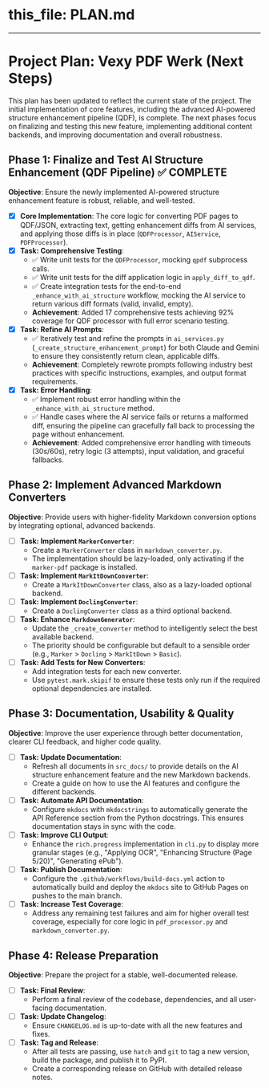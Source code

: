 # this_file: PLAN.md
---

# Project Plan: Vexy PDF Werk (Next Steps)

This plan has been updated to reflect the current state of the project. The initial implementation of core features, including the advanced AI-powered structure enhancement pipeline (QDF), is complete. The next phases focus on finalizing and testing this new feature, implementing additional content backends, and improving documentation and overall robustness.

## Phase 1: Finalize and Test AI Structure Enhancement (QDF Pipeline) ✅ COMPLETE

**Objective**: Ensure the newly implemented AI-powered structure enhancement feature is robust, reliable, and well-tested.

-   [x] **Core Implementation**: The core logic for converting PDF pages to QDF/JSON, extracting text, getting enhancement diffs from AI services, and applying those diffs is in place (`QDFProcessor`, `AIService`, `PDFProcessor`).
-   [x] **Task: Comprehensive Testing**:
    -   ✅ Write unit tests for the `QDFProcessor`, mocking `qpdf` subprocess calls.
    -   ✅ Write unit tests for the diff application logic in `apply_diff_to_qdf`.
    -   ✅ Create integration tests for the end-to-end `_enhance_with_ai_structure` workflow, mocking the AI service to return various diff formats (valid, invalid, empty).
    -   **Achievement**: Added 17 comprehensive tests achieving 92% coverage for QDF processor with full error scenario testing.
-   [x] **Task: Refine AI Prompts**:
    -   ✅ Iteratively test and refine the prompts in `ai_services.py` (`_create_structure_enhancement_prompt`) for both Claude and Gemini to ensure they consistently return clean, applicable diffs.
    -   **Achievement**: Completely rewrote prompts following industry best practices with specific instructions, examples, and output format requirements.
-   [x] **Task: Error Handling**:
    -   ✅ Implement robust error handling within the `_enhance_with_ai_structure` method.
    -   ✅ Handle cases where the AI service fails or returns a malformed diff, ensuring the pipeline can gracefully fall back to processing the page without enhancement.
    -   **Achievement**: Added comprehensive error handling with timeouts (30s/60s), retry logic (3 attempts), input validation, and graceful fallbacks.

## Phase 2: Implement Advanced Markdown Converters

**Objective**: Provide users with higher-fidelity Markdown conversion options by integrating optional, advanced backends.

-   [ ] **Task: Implement `MarkerConverter`**:
    -   Create a `MarkerConverter` class in `markdown_converter.py`.
    -   The implementation should be lazy-loaded, only activating if the `marker-pdf` package is installed.
-   [ ] **Task: Implement `MarkItDownConverter`**:
    -   Create a `MarkItDownConverter` class, also as a lazy-loaded optional backend.
-   [ ] **Task: Implement `DoclingConverter`**:
    -   Create a `DoclingConverter` class as a third optional backend.
-   [ ] **Task: Enhance `MarkdownGenerator`**:
    -   Update the `_create_converter` method to intelligently select the best available backend.
    -   The priority should be configurable but default to a sensible order (e.g., `Marker` > `Docling` > `MarkItDown` > `Basic`).
-   [ ] **Task: Add Tests for New Converters**:
    -   Add integration tests for each new converter.
    -   Use `pytest.mark.skipif` to ensure these tests only run if the required optional dependencies are installed.

## Phase 3: Documentation, Usability & Quality

**Objective**: Improve the user experience through better documentation, clearer CLI feedback, and higher code quality.

-   [ ] **Task: Update Documentation**:
    -   Refresh all documents in `src_docs/` to provide details on the AI structure enhancement feature and the new Markdown backends.
    -   Create a guide on how to use the AI features and configure the different backends.
-   [ ] **Task: Automate API Documentation**:
    -   Configure `mkdocs` with `mkdocstrings` to automatically generate the API Reference section from the Python docstrings. This ensures documentation stays in sync with the code.
-   [ ] **Task: Improve CLI Output**:
    -   Enhance the `rich.progress` implementation in `cli.py` to display more granular stages (e.g., "Applying OCR", "Enhancing Structure (Page 5/20)", "Generating ePub").
-   [ ] **Task: Publish Documentation**:
    -   Configure the `.github/workflows/build-docs.yml` action to automatically build and deploy the `mkdocs` site to GitHub Pages on pushes to the main branch.
-   [ ] **Task: Increase Test Coverage**:
    -   Address any remaining test failures and aim for higher overall test coverage, especially for core logic in `pdf_processor.py` and `markdown_converter.py`.

## Phase 4: Release Preparation

**Objective**: Prepare the project for a stable, well-documented release.

-   [ ] **Task: Final Review**:
    -   Perform a final review of the codebase, dependencies, and all user-facing documentation.
-   [ ] **Task: Update Changelog**:
    -   Ensure `CHANGELOG.md` is up-to-date with all the new features and fixes.
-   [ ] **Task: Tag and Release**:
    -   After all tests are passing, use `hatch` and `git` to tag a new version, build the package, and publish it to PyPI.
    -   Create a corresponding release on GitHub with detailed release notes.